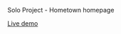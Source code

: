 Solo Project - Hometown homepage

<a href="https://scrimbahometownhomepage.netlify.app/">Live demo</a>